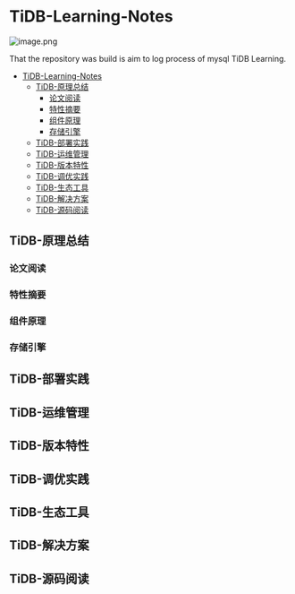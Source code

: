 # TiDB-Learning-Notes

![image.png](http://cdn.lifemini.cn/dbblog/20210123/5dae983117ea487aafc60162651b254d.png)

That the repository was build is aim to log process of mysql TiDB Learning.

<!-- TOC -->

- [TiDB-Learning-Notes](#tidb-learning-notes)
    - [TiDB-原理总结](#tidb-原理总结)
        - [论文阅读](#论文阅读)
        - [特性摘要](#特性摘要)
        - [组件原理](#组件原理)
        - [存储引擎](#存储引擎)
    - [TiDB-部署实践](#tidb-部署实践)
    - [TiDB-运维管理](#tidb-运维管理)
    - [TiDB-版本特性](#tidb-版本特性)
    - [TiDB-调优实践](#tidb-调优实践)
    - [TiDB-生态工具](#tidb-生态工具)
    - [TiDB-解决方案](#tidb-解决方案)
    - [TiDB-源码阅读](#tidb-源码阅读)

<!-- /TOC -->



## TiDB-原理总结

### 论文阅读

### 特性摘要

### 组件原理

### 存储引擎


## TiDB-部署实践

## TiDB-运维管理

## TiDB-版本特性

## TiDB-调优实践

## TiDB-生态工具

## TiDB-解决方案

## TiDB-源码阅读